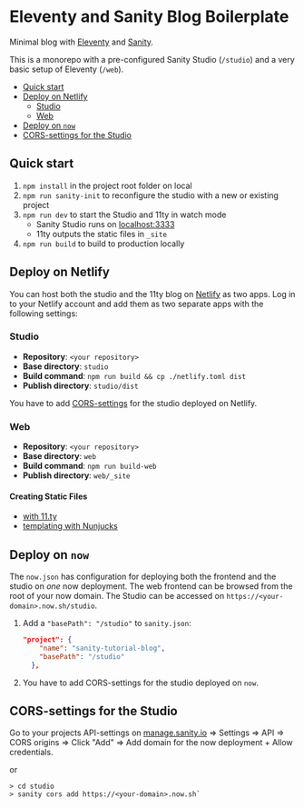# Eleventy and Sanity Blog Boilerplate

Minimal blog with [Eleventy](https://11ty.io) and [Sanity](https://www.sanity.io).

This is a monorepo with a pre-configured Sanity Studio (`/studio`) and a very basic setup of Eleventy (`/web`).

- [Quick start](#quick-start)
- [Deploy on Netlify](#deploy-on-netlify)
  - [Studio](#studio)
  - [Web](#web)
- [Deploy on `now`](#deploy-on-now)
- [CORS-settings for the Studio](#cors-settings-for-the-studio)

## Quick start

1. `npm install` in the project root folder on local
2. `npm run sanity-init` to reconfigure the studio with a new or existing project
3. `npm run dev` to start the Studio and 11ty in watch mode
    - Sanity Studio runs on [localhost:3333](http://localhost:3333)
    - 11ty outputs the static files in `_site`
4. `npm run build` to build to production locally

## Deploy on Netlify

You can host both the studio and the 11ty blog on [Netlify](https://netlify.com) as two apps. Log in to your Netlify account and add them as two separate apps with the following settings:

### Studio

- **Repository**: `<your repository>`
- **Base directory**: `studio`
- **Build command**: `npm run build && cp ./netlify.toml dist`
- **Publish directory**: `studio/dist`

You have to add [CORS-settings](#cors-settings-for-the-studio) for the studio deployed on Netlify.

### Web

- **Repository**: `<your repository>`
- **Base directory**: `web`
- **Build command**: `npm run build-web`
- **Publish directory**: `web/_site`

#### Creating Static Files
- [with 11.ty](https://www.11ty.dev/docs/)
- [templating with Nunjucks](https://mozilla.github.io/nunjucks/)

## Deploy on `now`

The `now.json` has configuration for deploying both the frontend and the studio on _one_ now deployment. The web frontend can be browsed from the root of your now domain. The Studio can be accessed on `https://<your-domain>.now.sh/studio`.

1. Add a `"basePath": "/studio"` to `sanity.json`:

    ```json
    "project": {
        "name": "sanity-tutorial-blog",
        "basePath": "/studio"
      },
    ```
2. You have to add CORS-settings for the studio deployed on `now`.

## CORS-settings for the Studio

Go to your projects API-settings on [manage.sanity.io](https://manage.sanity.io) => Settings => API => CORS origins => Click "Add" => Add domain for the now deployment + Allow credentials.

or

```text
> cd studio
> sanity cors add https://<your-domain>.now.sh`
```

